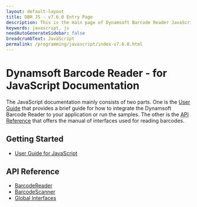 ```yaml
---
layout: default-layout
title: DBR JS - v7.6.0 Entry Page
description: This is the main page of Dynamsoft Barcode Reader JavaScript SDK.
keywords: javascript, js
needAutoGenerateSidebar: false
breadcrumbText: JavaScript
permalink: /programming/javascript/index-v7.6.0.html
---
```


# Dynamsoft Barcode Reader - for JavaScript Documentation

The JavaScript documentation mainly consists of two parts. One is the [User Guide](#getting-started) that provides a brief guide for how to integrate the Dynamsoft Barcode Reader to your application or run the samples. The other is the [API Reference](#api-reference) that offers the manual of interfaces used for reading barcodes.

## Getting Started

- [User Guide for JavaScript](user-guide/)

## API Reference

- [BarcodeReader](api-reference/#barcodereader)
- [BarcodeScanner](api-reference/#barcodescanner)
- [Global Interfaces](api-reference/#global-interfaces)
